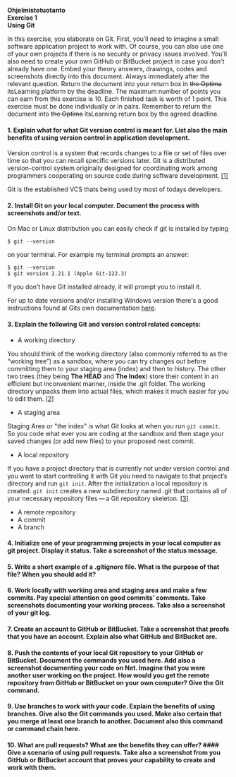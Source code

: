 
**Ohjelmistotuotanto**\
**Exercise 1**\
**Using Git**

In this exercise, you elaborate on Git. First, you’ll need to imagine a small software application project to work with. Of course, you can also use one of your own projects if there is no security or privacy issues involved. You’ll also need to create your own GitHub or BitBucket project in case you don’t already have one.
Embed your theory answers, drawings, codes and screenshots directly into this document. Always immediately after the relevant question. Return the document into your return box in ~~the Optima~~ itsLearning platform by the deadline.
The maximum number of points you can earn from this exercise is 10. Each finished task is worth of 1 point.
This exercise must be done individually or in pairs. Remember to return the document into ~~the Optima~~ itsLearning return box by the agreed deadline.

#### 1. Explain what for what Git version control is meant for. List also the main benefits of using version control in application development.

  Version control is a system that records changes to a file or set of files over time so  that you can recall specific versions later. Git is a distributed version-control system originally designed for coordinating work among programmers cooperating on source code during software development. [[1]](https://git-scm.com/book/en/v2/Getting-Started-About-Version-Control)

  Git is the established VCS thats being used by most of todays developers.

#### 2. Install Git on your local computer. Document the process with screenshots and/or text.

  On Mac or Linux distribution you can easily check if git is installed by typing

  `$ git --version`

  on your terminal. For example my terminal prompts an answer:
  
  ```
  $ git --version
  $ git version 2.21.1 (Apple Git-122.3)
  ```

  If you don’t have Git installed already, it will prompt you to install it. 
  
  For up to date versions and/or installing Windows version there's a good instructions found at Gits own documentation [here](https://git-scm.com/book/en/v2/Getting-Started-Installing-Git). 

#### 3. Explain the following Git and version control related concepts:
  
  - A working directory

  You should think of the working directory (also commonly referred to as the “working tree”) as a sandbox, where you can try changes out before committing them to your staging area (index) and then to history. The other two trees (they being **The HEAD** and **The Index**) store their content in an efficient but inconvenient manner, inside the .git folder. The working directory unpacks them into actual files, which makes it much easier for you to edit them. [[2]](https://git-scm.com/book/en/v2/Git-Tools-Reset-Demystified#_the_working_directory)
 

  - A staging area

  Staging Area or "the index" is what Git looks at when you run `git commit`. So you code what ever you are coding at the sandbox and then stage your saved changes (or add new files) to your proposed next commit.

  - A local repository

  If you have a project directory that is currently not under version control and you want to start controlling it with Git you need to navigate to that project’s directory and run `git init`.
  After the initialization a local repository is created. `git init` creates a new subdirectory named .git that contains all of your necessary repository files — a Git repository skeleton. [[3]](https://git-scm.com/book/en/v2/Git-Basics-Getting-a-Git-Repository#_initializing_a_repository_in_an_existing_directory)


  - A remote repository
  - A commit
  - A branch

#### 4. Initialize one of your programming projects in your local computer as git project. Display it status. Take a screenshot of the status message.

#### 5. Write a short example of a .gitignore file. What is the purpose of that file? When you should add it?

#### 6. Work locally with working area and staging area and make a few commits. Pay special attention on good commits’ comments. Take screenshots documenting your working process. Take also a screenshot of your git log.

#### 7. Create an account to GitHub or BitBucket. Take a screenshot that proofs that you have an account. Explain also what GitHub and BitBucket are.

#### 8. Push the contents of your local Git repository to your GitHub or BitBucket. Document the commands you used here. Add also a screenshot documenting your code on Net. Imagine that you were another user working on the project. How would you get the remote repository from GitHub or BitBucket on your own computer? Give the Git command.

#### 9. Use branches to work with your code. Explain the benefits of using branches. Give also the Git commands you used. Make also certain that you merge at least one branch to another. Document also this command or command chain here.

#### 10. What are pull requests? What are the benefits they can offer? #### Give a scenario of using pull requests. Take also a screenshot from you GitHub or BitBucket account that proves your capability to create and work with them.
